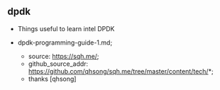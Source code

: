 ## dpdk

- Things useful to learn intel DPDK

- dpdk-programming-guide-1.md;

    - source: https://sqh.me/;
    - github_source_addr: https://github.com/qhsong/sqh.me/tree/master/content/tech/*;
    - thanks [qhsong] 

